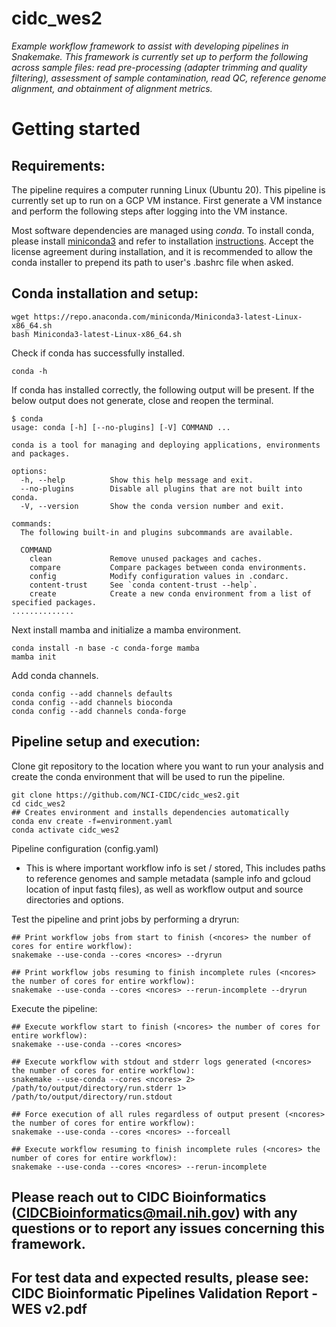 # cidc_wes2

*Example workflow framework to assist with developing pipelines in Snakemake. This framework is currently set up to perform the following across sample files: read pre-processing (adapter trimming and quality filtering), assessment of sample contamination, read QC, reference genome alignment, and obtainment of alignment metrics.*

# Getting started

## Requirements:

The pipeline requires a computer running Linux (Ubuntu 20). This pipeline is currently set up to run on a GCP VM instance. First generate a VM instance and perform the following steps after logging into the VM instance.

Most software dependencies are managed using *conda*. To install conda, please install [miniconda3](https://conda.io/miniconda.html) and refer to installation [instructions](https://conda.io/projects/conda/en/latest/user-guide/install/index.html).
Accept the license agreement during installation, and it is recommended to allow the conda installer to prepend its path to user's .bashrc file when asked.

## Conda installation and setup:

```
wget https://repo.anaconda.com/miniconda/Miniconda3-latest-Linux-x86_64.sh
bash Miniconda3-latest-Linux-x86_64.sh
```

Check if conda has successfully installed.

```
conda -h
```

If conda has installed correctly, the following output will be present.
If the below output does not generate, close and reopen the terminal.

```
$ conda
usage: conda [-h] [--no-plugins] [-V] COMMAND ...

conda is a tool for managing and deploying applications, environments and packages.

options:
  -h, --help          Show this help message and exit.
  --no-plugins        Disable all plugins that are not built into conda.
  -V, --version       Show the conda version number and exit.

commands:
  The following built-in and plugins subcommands are available.

  COMMAND
    clean             Remove unused packages and caches.
    compare           Compare packages between conda environments.
    config            Modify configuration values in .condarc.
    content-trust     See `conda content-trust --help`.
    create            Create a new conda environment from a list of specified packages.
..............
```

Next install mamba and initialize a mamba environment.
```
conda install -n base -c conda-forge mamba
mamba init
```

Add conda channels.
```
conda config --add channels defaults
conda config --add channels bioconda
conda config --add channels conda-forge
```

## Pipeline setup and execution:
Clone git repository to the location where you want to run your analysis and create the conda environment that will be used to run the pipeline.
```
git clone https://github.com/NCI-CIDC/cidc_wes2.git
cd cidc_wes2
## Creates environment and installs dependencies automatically
conda env create -f=environment.yaml
conda activate cidc_wes2
```
Pipeline configuration (config.yaml)
* This is where important workflow info is set / stored, This includes paths to reference genomes and sample metadata (sample info and gcloud location of input fastq files), as well as workflow output and source directories and options.


Test the pipeline and print jobs by performing a dryrun:
```
## Print workflow jobs from start to finish (<ncores> the number of cores for entire workflow):
snakemake --use-conda --cores <ncores> --dryrun

## Print workflow jobs resuming to finish incomplete rules (<ncores> the number of cores for entire workflow):
snakemake --use-conda --cores <ncores> --rerun-incomplete --dryrun
```

Execute the pipeline:
```
## Execute workflow start to finish (<ncores> the number of cores for entire workflow):
snakemake --use-conda --cores <ncores>

## Execute workflow with stdout and stderr logs generated (<ncores> the number of cores for entire workflow):
snakemake --use-conda --cores <ncores> 2> /path/to/output/directory/run.stderr 1> /path/to/output/directory/run.stdout

## Force execution of all rules regardless of output present (<ncores> the number of cores for entire workflow):
snakemake --use-conda --cores <ncores> --forceall

## Execute workflow resuming to finish incomplete rules (<ncores> the number of cores for entire workflow):
snakemake --use-conda --cores <ncores> --rerun-incomplete
```

## Please reach out to CIDC Bioinformatics (CIDCBioinformatics@mail.nih.gov) with any questions or to report any issues concerning this framework.
## For test data and expected results, please see: CIDC Bioinformatic Pipelines Validation Report - WES v2.pdf
